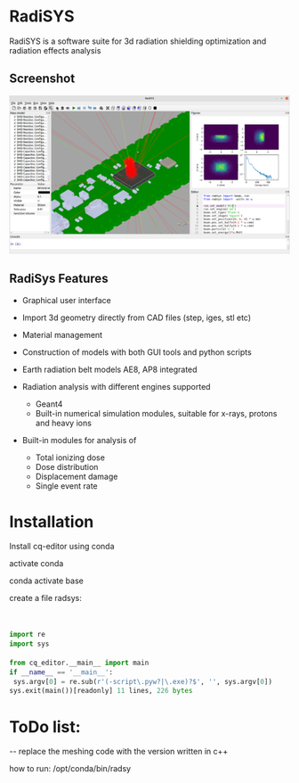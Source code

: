 # RadiSYS
RadiSYS is a software suite for 3d radiation shielding optimization and radiation effects analysis 
## Screenshot
![RadiSYS GUI](radsys.png?raw=true "RadiSYS")

## RadiSys Features  

* Graphical user interface
* Import 3d geometry directly  from CAD files (step, iges, stl etc)
* Material management 
* Construction of models with both GUI tools and python scripts 
* Earth radiation belt models AE8, AP8 integrated
* Radiation analysis with different engines supported
  * Geant4
  * Built-in numerical simulation modules, suitable for x-rays, protons and heavy ions
* Built-in modules for analysis of 

  *  Total ionizing dose
  *  Dose distribution 
  *  Displacement damage
  *  Single event rate



# Installation


Install cq-editor using conda


activate conda

conda activate base

create a file radsys:

```python
 

import re
import sys

from cq_editor.__main__ import main
if __name__ == '__main__':
 sys.argv[0] = re.sub(r'(-script\.pyw?|\.exe)?$', '', sys.argv[0])
sys.exit(main())[readonly] 11 lines, 226 bytes
```

# ToDo list:

-- replace the meshing code with the version written in c++

how to run:
/opt/conda/bin/radsy
